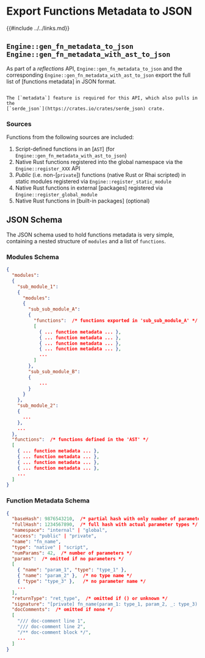 Export Functions Metadata to JSON
================================

{{#include ../../links.md}}


`Engine::gen_fn_metadata_to_json`<br/>`Engine::gen_fn_metadata_with_ast_to_json`
------------------------------------------------------------------------------

As part of a _reflections_ API, `Engine::gen_fn_metadata_to_json` and the corresponding
`Engine::gen_fn_metadata_with_ast_to_json` export the full list of [functions metadata]
in JSON format.

~~~admonish warning.small "Requires `metadata`"

The [`metadata`] feature is required for this API, which also pulls in the
[`serde_json`](https://crates.io/crates/serde_json) crate.
~~~

### Sources

Functions from the following sources are included:

1) Script-defined functions in an [`AST`] (for `Engine::gen_fn_metadata_with_ast_to_json`)
2) Native Rust functions registered into the global namespace via the `Engine::register_XXX` API
3) _Public_ (i.e. non-[`private`]) functions (native Rust or Rhai scripted) in static modules
   registered via `Engine::register_static_module`
4) Native Rust functions in external [packages] registered via `Engine::register_global_module`
5) Native Rust functions in [built-in packages] (optional)


JSON Schema
-----------

The JSON schema used to hold functions metadata is very simple, containing a nested structure of
`modules` and a list of `functions`.

### Modules Schema

```json
{
  "modules":
  {
    "sub_module_1":
    {
      "modules":
      {
        "sub_sub_module_A":
        {
          "functions":  /* functions exported in 'sub_sub_module_A' */
          [
            { ... function metadata ... },
            { ... function metadata ... },
            { ... function metadata ... },
            { ... function metadata ... },
            ...
          ]
        },
        "sub_sub_module_B":
        {
            ...
        }
      }
    },
    "sub_module_2":
    {
      ...
    },
    ...
  },
  "functions":  /* functions defined in the 'AST' */
  [
    { ... function metadata ... },
    { ... function metadata ... },
    { ... function metadata ... },
    { ... function metadata ... },
    ...
  ]
}
```

### Function Metadata Schema

```json
{
  "baseHash": 9876543210,  /* partial hash with only number of parameters */
  "fullHash": 1234567890,  /* full hash with actual parameter types */
  "namespace": "internal" | "global",
  "access": "public" | "private",
  "name": "fn_name",
  "type": "native" | "script",
  "numParams": 42,  /* number of parameters */
  "params":  /* omitted if no parameters */
  [
    { "name": "param_1", "type": "type_1" },
    { "name": "param_2" },  /* no type name */
    { "type": "type_3" },   /* no parameter name */
    ...
  ],
  "returnType": "ret_type",  /* omitted if () or unknown */
  "signature": "[private] fn_name(param_1: type_1, param_2, _: type_3) -> ret_type",
  "docComments":  /* omitted if none */
  [
    "/// doc-comment line 1",
    "/// doc-comment line 2",
    "/** doc-comment block */",
    ...
  ]
}
```
